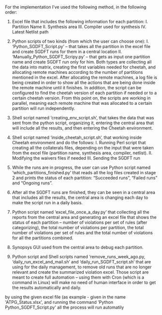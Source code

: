 For the implementation I’ve used the following method, in the following order:
1.	Excel file that includes the following information for each partition:
		I.	Partition Name
		II.	Synthesis area
		III.	Compiler used for synthesis
		IV.	Latest Netlist path


2.	Python scripts of two kinds (from which the user can choose one):
		I.	‘Python_SGDFT_Script.py’ – that takes all the partition in the excel file and create SGDFT runs for them in a central location
		II.	‘Manually_Python_SGDFT_Scripy.py’ – that gets as input one partition name and create SGDFT run only for him.
	Both types are collecting all the data into matrix, creating the first variables needed for cheetah, and allocating remote machines according to the number of partitions mentioned in the excel.
	After allocating the remote machines, a log file is being created in order to show all the actions that are being done inside the remote machine until it finishes.
	In addition, the script can be configured to find the cheetah version of each partition if needed or to a certain cheetah version.
	From this point on, the scripts are working in parallel, meaning each remote machine that was allocated to a certain partition will run independently.

3.	Shell script named ‘creating_env_script.sh’, that takes the data that was sent from the python script, organizing it, entering the central area that will include all the results, and then entering the Cheetah environment.

4.	Shell script named ‘inside_cheetah_script.sh’, that working inside Cheetah environment and do the follows:
		I.	Running Perl script that creating all the collaterals files, depending on the input that were taken from the excel file (partition name, synthesis area, compiler, netlist).
		II.	Modifying the waivers files if needed
		III.	Sending the SGDFT run 

5.	While the runs are in progress, the user can use Python script named ‘which_partitions_finished.py’ that reads all the log files created in stage 2 and prints the status of each partition: “Succeeded runs”, “Failed runs” and 	“Ongoing runs”.

6.	After all the SGDFT runs are finished, they can be seen in a central area that includes all the results, the central area is changing each day to make the script run in a daily basis. 

7.	Python script named ‘excel_file_once_a_day.py’ that collecting all the reports from the central area and generating an excel file that shows the status of each partition – number of violations per set of rules (after 	categorizing), the total number of violations per partition, the total number of violations per set of rules and the total number of violations for all the partitions combined.

8.	Synopsys GUI used from the central area to debug each partition.


9.	Python script and Shell scripts named ‘remove_runs_week_ago.py, ‘daily_run_excel_and_mail.sh’ and ‘daily_run_SGDFT_script.sh’ that are using for the daily management, to remove old runs that are no longer relevant and create the 	summarized violation excel.
	Those script are meant to create full automation – using them with Cron (which is a command in Linux) will make no need of human interface in order to get the results automatically and daily.


by using the given excel file (as example - given in the name 'ATPG_Status.xlsx', and running the command 'Python Python_SGDFT_Script.py' all the process will run automatily
